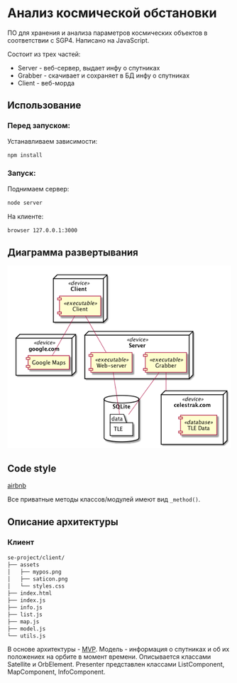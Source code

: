# Анализ космической обстановки

ПО для хранения и анализа параметров космических объектов в соответствии с SGP4.
Написано на JavaScript.

Состоит из трех частей:

* Server - веб-сервер, выдает инфу о спутниках
* Grabber - скачивает и сохраняет в БД инфу о спутниках
* Client - веб-морда

## Использование

### Перед запуском:

Устанавливаем зависимости:
```bash
npm install
```

### Запуск:

Поднимаем сервер:

```bash
node server
```

На клиенте:
```bash
browser 127.0.0.1:3000
```


## Диаграмма развертывания
![Диаграмма развертывания](images/depdiag.png)

## Code style
[airbnb](https://github.com/airbnb/javascript)

Все приватные методы классов/модулей имеют вид `_method()`.


## Описание архитектуры

### Клиент

```
se-project/client/
├── assets
│   ├── mypos.png
│   ├── saticon.png
│   └── styles.css
├── index.html
├── index.js
├── info.js
├── list.js
├── map.js
├── model.js
└── utils.js
```

В основе архитектуры 	- [MVP](https://ru.wikipedia.org/wiki/Model-View-Presenter).
Модель - информация о спутниках и об их положениех на орбите в момент времени.
Описывается классами Satellite и OrbElement.
Presenter представлен классами ListComponent, MapComponent, InfoComponent.

